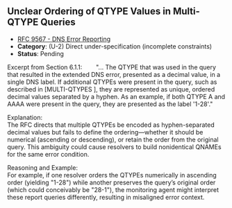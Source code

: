 ## Unclear Ordering of QTYPE Values in Multi‐QTYPE Queries

- [RFC 9567 - DNS Error Reporting](https://www.rfc-editor.org/rfc/rfc9567)
- **Category**: (U-2) Direct under-specification (incomplete constraints)
- **Status**: Pending
  
Excerpt from Section 6.1.1:
  "... The QTYPE that was used in the query that resulted in the extended DNS error, presented as a decimal value, in a single DNS label. If additional QTYPEs were present in the query, such as described in [MULTI-QTYPES ], they are represented as unique, ordered decimal values separated by a hyphen. As an example, if both QTYPE A and AAAA were present in the query, they are presented as the label '1-28'."  

Explanation:  
The RFC directs that multiple QTYPEs be encoded as hyphen-separated decimal values but fails to define the ordering—whether it should be numerical (ascending or descending), or retain the order from the original query. This ambiguity could cause resolvers to build nonidentical QNAMEs for the same error condition.

Reasoning and Example:  
For example, if one resolver orders the QTYPEs numerically in ascending order (yielding "1-28") while another preserves the query’s original order (which could conceivably be "28-1"), the monitoring agent might interpret these report queries differently, resulting in misaligned error context.
